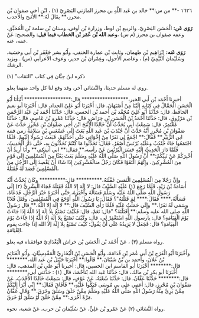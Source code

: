 ١٦٢٦ -** من س:** خالد بن عَبد اللَّهِ بن محرز المازني البَصْرِيّ (١) ، ابْن أخي صفوان بْن محرز،** يقَالَ لَهُ:** الأثبج والأحدب.

**رَوَى عَن:** الْحَسَن البَصْرِيّ، والربيع بْن لوط، وزرارة بْن أوفى، وسنان بْن سلمة بْن الْمُحَبِّق، وعمه صفوان بن محرز (م س) ،**وعبد الله بْن عُمَر بْن الخطاب فيما قيل:** والصحيح: عَنْ عمه، عنه.

**رَوَى عَنه:** إِبْرَاهِيم بْن طهمان، وثابت بْن عمارة الحنفي، وأَبُو بشر جَعْفَر بْن أَبي وحشية. وسُلَيْمان التَّيْمِيّ (م) ، وعاصم الأحول، وعِمْران بْن حدير، وعوف الأعرابي (س) . ويزيد الرشك.

ذكره ابنُ حِبَّان فِي كتاب "الثقات" (١)

روى له مسلم حديثا، والنَّسَائي آخر، وقد وقع لنا كل واحد منهما بعلو.

أخبرنا أَحْمَد بْن أَبي الخير،****************** قال:****************** أَنْبَأَنَا أَبُو الْحَسَنِ الْجَمَّالُ فِي كِتَابِهِ إِلَيْنَا مِنْ أَصْبَهَانَ، قال: أَخْبَرَنَا أَبُو عَلِيّ الحداد، قال: أَخْبَرَنَا أبو نعيم الحافظ، قال: حَدَّثَنَا أَبُو عَلِيّ مُحَمَّد بْن أحمد بْن الحسن، قال: حَدَّثَنَا أَحْمَد بْن عَبْد الرَّحْمَنِ بْن مَرْزُوقٍ، قال: حَدَّثَنَا أَحْمَدُ بْنُ الْحَسَنِ بْنِ خِرَاشٍ، قال: حَدَّثَنَا عَمْرو بْنُ عَاصِمٍ، قال: حَدَّثَنَا مُعْتَمِرٌ، قال: سَمِعْتُ أَبِي يُحَدِّثُ أَنَّ خَالِدًا الأَثْبَجَ ابْنَ أَخِي صَفْوَانَ بْنِ مُحْرِزٍ حَدَّثَ عَنْ صَفْوَانَ بْنِ مُحْرِزٍ أَنَّهُ حَدَّثَ أَنَّ جُنْدَبَ بْنَ عَبد اللَّهِ بَعَثَ إِلَى عَسْعَسِ بْنِ سَلامَةَ زمن فتنة ابن الزُّبَيْرِ** فَقَالَ:** اجْمَعْ لِي نَفَرًا مِنْ إِخْوَانِي حَتَّى أُحَدِّثُهُمْ، فَبَعَثَ رَسُولًا إِلَيْهِمْ، فَلَمَّا اجْتَمَعُوا جَاءَ جُنْدُبٌ وعَلَيْهِ بُرْنَسٌ أَصْفَرُ، فَقَالَ: تَحَدَّثُوا مَا كُنْتُمْ تُحَدِّثُونَ بِهِ، حَتَّى دَارَ الْحَدِيثُ، فَلَمَّا دَارَ الْحَدِيثُ إِلَيْهِ حَسَرَ الْبُرْنُسَ عَنْ رأسه،** فقال:** اني أتيتكم،** وأَنَا أُرِيدُ أَنْ أُخْبِرَكُمْ عَنْ نَبِيِّكُمْ:** أَنَّ رَسُولَ اللَّهِ صَلَّى اللَّهُ عَلَيْهِ وسَلَّمَ بَعَثَ بَعْثًا مِنَ الْمُسْلِمِينَ إِلَى قَوْمٍ مِنَ الْمُشْرِكِينَ، وإِنَّهُمُ الْتَقَوْا فَكَانَ رَجُلٌ منالْمُشْرِكِينَ إِذَا شَاءَ أَنْ يَقْصِدَ إِلَى الرَّجُلِ مِنَ الْمُسْلِمِينَ قَصَدَ لَهُ فَقَتَلَهُ،

وإِنَّ رَجُلا مِنَ الْمُسْلِمِينَ الْتَمَسَ غَفْلَتَهُ،********** قال:********** وكَانَ يُحَدِّثُ أَنَّهُ أُسَامَةُ بْنُ زَيْدٍ، فَلَمَّا رَجَعَ (١) عَلَيْهِ السَّيْفُ قال: لا إِلَهَ إِلا اللَّهُ فَقَتَلَهُ فَجَاءَ الْبِشْرِيُّ (٢) إِلَى رَسُولِ اللَّهِ صَلَّى اللَّهُ عَلَيْه وسَلَّمَ فَسَأَلَهُ وأَخْبَرَهُ، حَتَّى أَخْبَرَهُ خَبْرَ الرَّجُلِ، فَدَعَاهُ، فَسَأَلَهُ،**** فَقَالَ:**** لِمَ قَتَلْتَهُ"؟ فَقَالَ: يَا رَسُولَ اللَّهِ أَوْجَعَ فِي الْمُسْلِمِينَ، وقَتَلَ فُلانًا وسَمَى لَهُ نَفَرًا،** وإِنِّي حَمَلْتُ عَلَيْهِ فَلَمَّا رَأَى السَّيْفَ قال:** لا إِلَهَ إِلا اللَّهُ،** قال رَسُولُ اللَّهِ صلى الله عليه وسلم:** أَقَتَلْتَهُ؟ "قال: نَعَمْ، قال: فَكَيْفَ تَصْنَعُ بِلا إِلَهَ إِلا اللَّهُ إِذَا جَاءَتْ يَوْمَ الْقِيَامَةِ؟ قال: يارسول اللَّهِ اسْتَغْفِرْ لِي، قال: وكَيْفَ تَصْنَعُ بِلا إِلَهَ إِلا اللَّهُ إِذَا جَاءَتْ يَوْمَ الْقِيَامَةِ؟ قال: فَجَعَلَ لا يَزِيدُهُ عَلَى أَنْ يَقُولَ: كَيْفَ تَصْنَعُ بِلا إِلَهَ إلا الله إذا جاءت يقوم الِقْيَامَةِ.

رواه مسلم (٣) ، عَنْ أَحْمَد بْن الْحَسَن بْن خراش الْبَغْدَادِيّ فوافقناه فيه بعلو.

وأَخْبَرَنَا أَبُو الْفَرَجِ بْنُ أَبي عُمَر بْنِ قُدَامَةَ، وأَبُو الْحَسَنِ بْنُ الْبُخَارِيِّ الْمَقْدِسِيَّانِ، وأَبُو الْغَنَائِمِ بْنُ عَلانَ، وأحمد بن بْنُ شَيْبَانَ،** قَالُوا:** أَخْبَرَنَا حَنْبَلُ بْن عَبد الله،******** قال:******** أَخْبَرَنَا أبو القاسم ابن الحصين، قال: أخبرنا أَبُو علي بْن المذهب، قال: أَخْبَرَنَا أبو بكر بْن مالك، قال: حَدَّثَنَا عَبد الله بْنأَحْمَدَ، قال (١) : حَدَّثني أبي،******** قال:******** حَدَّثَنَا عَفَّانُ، قال: حَدَّثَنَا شُعْبَةُ، عَنْ عَوْفٍ، قال: سَمِعْتُ خَالِدًا الأَحْدَبُ، عَنْ صَفْوَانَ بْنِ مُحْرِزٍ، قال: أغمي على بي مُوسَى فَبَكُوا عَلَيْهِ،** فَأَفَاقَ فَقَالَ:** إِنِّي أَبْرَأَ إِلَيْكُمْ مِمَّنْ بَرِئَ مِنْهُ رَسُولُ اللَّهِ صَلَّى اللَّهُ عَلَيْهِ وسَلَّمَ مِمَّنْ حَلَقَ وسَلَقَ وخَرَقَ.** وَقَال عَفَّانُ مَرَّةً أُخْرَى:** مِمَّنْ حَلَقَ أَوْ سَلَقَ أَوْ خَرَقَ.

رواه النَّسَائي (٢) عَنْ عَمْرو بْن عَلِيٍّ، عَنْ سُلَيْمان بْن حرب، عَنْ شعبة، نحوه.